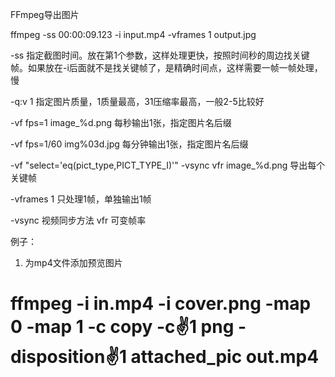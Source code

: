 FFmpeg导出图片

ffmpeg -ss 00:00:09.123 -i input.mp4 -vframes 1 output.jpg

-ss 指定截图时间。放在第1个参数，这样处理更快，按照时间秒的周边找关键帧。如果放在-i后面就不是找关键帧了，是精确时间点，这样需要一帧一帧处理，慢

-q:v 1 指定图片质量，1质量最高，31压缩率最高，一般2-5比较好

-vf fps=1 image_%d.png 每秒输出1张，指定图片名后缀

-vf fps=1/60 img%03d.jpg 每分钟输出1张，指定图片名后缀

-vf "select='eq(pict_type,PICT_TYPE_I)'" -vsync vfr image_%d.png 导出每个关键帧

-vframes 1 只处理1帧，单独输出1帧

-vsync   视频同步方法
vfr     可变帧率


例子：

1. 为mp4文件添加预览图片

# ffmpeg -i in.mp4 -i cover.png -map 0 -map 1 -c copy -c:v:1 png -disposition:v:1 attached_pic out.mp4



